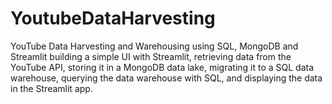 # YoutubeDataHarvesting
YouTube Data Harvesting and Warehousing using SQL, MongoDB and Streamlit
building a simple UI with Streamlit, retrieving data from the YouTube API, storing it in a MongoDB data lake, migrating it to a SQL data warehouse, querying the data warehouse with SQL, and displaying the data in the Streamlit app.

